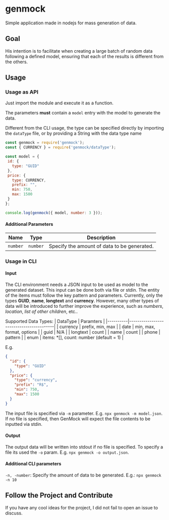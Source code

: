 genmock
=======

Simple application made in nodejs for mass generation of data.

## Goal

His intention is to facilitate when creating a large batch of random data following a defined model, ensuring that each of the results is different from the others.

## Usage

 ### Usage as API
 
 Just import the module and execute it as a function.
 
 The parameters **must** contain a ``model`` entry with the model to generate the data.
 
 Different from the CLI usage, the type can be specified directly by importing the ``dataType`` file, or by providing a String with the data type name
 
 ```javascript
const genmock = require('genmock');
const { CURRENCY } = require('genmock/dataType');

const model = {
  id: {
    type: "GUID"
  },
  price: {
    type: CURRENCY,
    prefix: "",
    min: 750,
    max: 1500
  }
};

console.log(genmock({ model, number: 3 }));
```

 #### Additional Parameters
 
 | Name       | Type       | Description                                 |
 |------------|------------|---------------------------------------------|
 | ``number`` | ``number`` | Specify the amount of data to be generated. |


 
 ### Usage in CLI
 
 #### Input
 The CLI environment needs a JSON input to be used as model to the generated dataset. This input can be done both via file or stdin.
 The entity of the items must follow the key pattern and parameters. Currently, only the types **GUID**, **name**, **longtext** and **currency**. However, many other types of data will be introduced to further improve the experience, such as _numbers_, _location_, _list of other children_, etc..

 Supported Data Types:
 | DataType | Paramters                               |
 |----------|-----------------------------------------|
 | currency | prefix, min, max                        |
 | date     | min, max, format, options               |
 | guid     | N/A                                     |
 | longtext | count                                   |
 | name     | count                                   |
 | phone    | pattern                                 |
 | enum     | items: *[], count: number (default = 1) |

 E.g.
```json
{
  "id": {
    "type": "GUID"
  },
  "price": {
    "type": "currency",
    "prefix": "R$",
    "min": 750,
    "max": 1500
  }
}
```

 The input file is specified via ``-m`` parameter. E.g. ``npx genmock -m model.json``.
 If no file is specified, then GenMock will expect the file contents to be inputted via stdin.

 #### Output
 The output data will be written into stdout if no file is specified. To specify a file its used the ``-o`` param. E.g. ``npx genmock -o output.json``.
 
 #### Additional CLI parameters
 ``-n, -number``: Specify the amount of data to be generated. E.g.: ``npx genmock -n 10``

## Follow the Project and Contribute
If you have any cool ideas for the project, I did not fail to open an issue to discuss.

